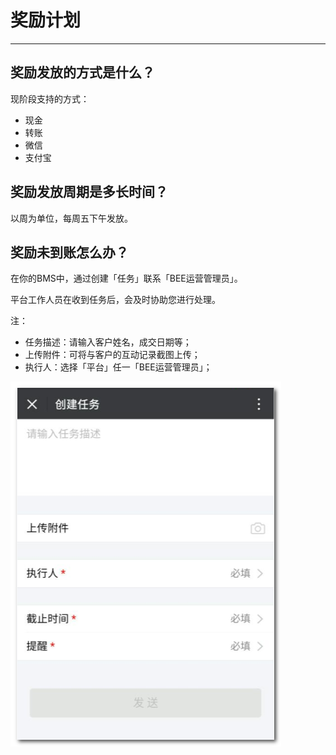 # 奖励计划

---

<extoc></extoc>

## 奖励发放的方式是什么？

现阶段支持的方式：

* 现金
* 转账
* 微信
* 支付宝

## 奖励发放周期是多长时间？

以周为单位，每周五下午发放。

## 奖励未到账怎么办？

在你的BMS中，通过创建「任务」联系「BEE运营管理员」。

平台工作人员在收到任务后，会及时协助您进行处理。

注：
* 任务描述：请输入客户姓名，成交日期等；
* 上传附件：可将与客户的互动记录截图上传；
* 执行人：选择「平台」任一「BEE运营管理员」；

![](/assets/任务-创建任务.png)